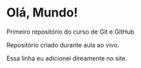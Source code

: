 # Olá, Mundo!
 Primeiro repositório do curso de Git e GitHub

 Repositório criado durante aula ao vivo.
 
 Essa linha eu adicionei direamente no site.
